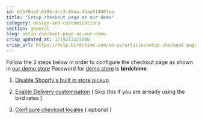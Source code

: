 ```yaml
---
id: b3570ae2-618b-4cc3-85aa-42ae814003ea
title: "Setup checkout page as our demo"
category: design-and-customizations
section: general
slug: setup-checkout-page-as-our-demo
crisp_updated_at: 1719213327000
crisp_url: https://help.birdchime.com/en-us/article/setup-checkout-page-as-our-demo-1xddwhq/
---
```


Follow the 3 steps below in order to configure the checkout page as shown in [our demo store](https://demo-store-pickup-order-date.myshopify.com/cart/add?id=43043081748692&quantity=1)
Password for [demo store](https://demo-store-pickup-order-date.myshopify.com/cart/add?id=43043081748692&quantity=1) is **birdchime**

1.  [Disable Shopify's built in store pickup](/en-us/article/disable-shopifys-built-in-store-pickup-w4zg1p/)

2.  [Enable Delivery customisation](/en-us/article/delivery-customization-1qsarbz/) ( Skip this if you are already using the bird rates )

3.   [Configure checkout locales](/en-us/article/setup-checkout-locales-files-1cw3r7h/) ( optional )
